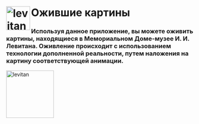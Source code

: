 # Ожившие картины <img align="left" alt="levitan" width="64px" src="https://play-lh.googleusercontent.com/sd1tIXgsvHUclrSkT8vUt3hOQdgupIQdnFJpcMH-ZNpfK6oMax0citKCo6mDB6ytTA=s180-rw"/> 
### Используя данное приложение, вы можете оживить картины, находящиеся в Мемориальном Доме-музее И. И. Левитана. Оживление происходит с использованием технологии дополненной реальности, путем наложения на картину соответствующей анимации.
[<img align="left" alt="levitan" width="128px" src="https://i1.wp.com/intellinium.io/wp-content/uploads/2016/06/android-app-on-google-play-1.png"/>][Google]


[Google]: https://play.google.com/store/apps/details?id=com.Kvantorium

